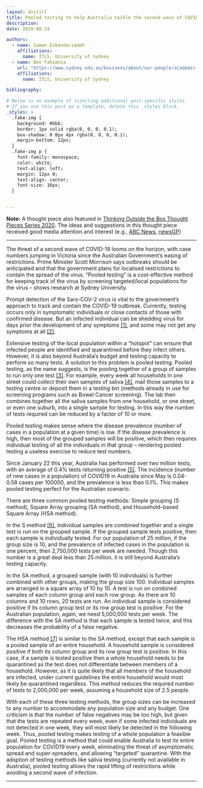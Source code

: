 ```yaml
---
layout: distill
title: Pooled testing to help Australia tackle the second wave of COVID-19
description: 
date: 2020-08-24

authors:
  - name: Saman Eskandarzadeh
    affiliations:
      name: ITLS, University of Sydney
  - name: Ben Fahimnia
    url: "https://www.sydney.edu.au/business/about/our-people/academic-staff/ben-fahimnia.html"
    affiliations:
      name: ITLS, University of Sydney

bibliography:

# Below is an example of injecting additional post-specific styles.
# If you use this post as a template, delete this _styles block.
_styles: >
  .fake-img {
    background: #bbb;
    border: 1px solid rgba(0, 0, 0, 0.1);
    box-shadow: 0 0px 4px rgba(0, 0, 0, 0.1);
    margin-bottom: 12px;
  }
  .fake-img p {
    font-family: monospace;
    color: white;
    text-align: left;
    margin: 12px 0;
    text-align: center;
    font-size: 16px;
  }


---
```

**Note:**
A thought piece also featured in <a href="https://www.sydney.edu.au/content/dam/corporate/documents/business-school/research/itls/_thinking-series_2020-pieces_final-2021-01-21.pdf#page=35">Thinking Outside the Box Thought Pieces Series 2020</a>. 
The ideas and suggestions in this thought piece received good media attention and interest (e.g., [ABC News](https://www.abc.net.au/news/2020-11-01/coronavirus-tests-in-australia-rise-could-pool-testing-help/12806524), [newsGP](https://www1.racgp.org.au/newsgp/clinical/covid-trade-offs-how-to-keep-testing-rates-high))  
 

***

The threat of a second wave of COVID-19 looms on the horizon, with case numbers jumping in
Victoria since the Australian Government’s easing of restrictions. Prime Minister Scott Morrison
says outbreaks should be anticipated and that the government plans for localised restrictions to
contain the spread of the virus. “Pooled testing” is a cost-effective method for keeping track of
the virus by screening targeted/local populations for the virus – shows research at Sydney
University.

Prompt detection of the Sars-COV-2 virus is vital to the government’s approach to track and
contain the COVID-19 outbreak. Currently, testing occurs only in symptomatic individuals or close
contacts of those with confirmed disease. But an infected individual can be shedding virus for
days prior the development of any symptoms  <a href="https://www.cdc.gov/mmwr/volumes/69/wr/mm6914e1.htm">[1]</a>, and some may not get any symptoms at all <a href="https://www.acpjournals.org/doi/10.7326/M20-3012">[2]</a>.

Extensive testing of the local population within a “hotspot” can ensure that infected people are
identified and quarantined before they infect others. However, it is also beyond Australia’s
budget and testing capacity to perform so many tests. A solution to this problem is pooled testing.
Pooled testing, as the name suggests, is the pooling together of a group of samples to run
only one test <a href = "https://healthpolicy.usc.edu/research/getting-americans-back-to-work-and-school-with-pooled-testing">[3]</a>. For example, every week all households in one street could collect their own
samples of saliva [[4]](https://www.abc.net.au/news/health/2020-07-01/new-saliva-test-for-covid-19-how-accurate-is-it/12406912), mail those samples to a testing centre or deposit them in a testing bin
(methods already in use for screening programs such as Bowel Cancer screening). The lab then
combines together all the saliva samples from one household, or one street, or even one suburb,
into a single sample for testing. In this way the number of tests required can be reduced by a
factor of 10 or more.

Pooled testing makes sense where the disease prevalence (number of cases in a population at
a given time) is low. If the disease prevalence is high, then most of the grouped samples will be
positive, which then requires individual testing of all the individuals in that group – rendering
pooled testing a useless exercise to reduce test numbers.

Since January 22 this year, Australia has performed over two million tests, with an average of 0.4% 
tests returning positive [[5]](https://www.health.gov.au/news/health-alerts/novel-coronavirus-2019-ncov-health-alert/coronavirus-covid-19-current-situation-and-case-numbers). The incidence (number of new cases in a population) of COVID19 in Australia since May is 0.04-0.58 cases per 100000, and the prevalence is less than 0.1%.
This makes pooled testing perfect for the Australian scenario.

There are three common pooled testing methods: Simple grouping (S method), Square Array
grouping (SA method), and Household-based Square Array (HSA method).

In the S method [[6]](https://healthpolicy.usc.edu/wp-content/uploads/2020/05/USC_Schaeffer_PooledTesting_WhitePaper_FINAL-1.pdf), individual samples are combined together and a single test is run on the
grouped sample. If the grouped sample tests positive, then each sample is individually tested.
For our population of 25 million, if the group size is 10, and the prevalence of infected cases in
the population is one percent, then 2,750,000 tests per week are needed. Though this number
is a great deal less than 25 million, it is still beyond Australia’s testing capacity.

In the SA method, a grouped sample (with 10 individuals) is further combined with other groups,
making the group size 100. Individual samples are arranged in a square array of 10 by 10. A
test is run on combined samples of each column group and each row group. As there are 10
columns and 10 rows, 20 tests are run. An individual sample is considered positive if its column
group test or its row group test is positive. For the Australian population, again, we need
5,000,000 tests per week. The difference with the SA method is that each sample is tested twice,
and this decreases the probability of a false negative.

The HSA method [[7]](https://docs.google.com/document/d/1joxMjHdWWo9XLFqfTdNXPQRAfeMjHYEyvVljqNCaKyE/edit) is similar to the SA method, except that each sample is a pooled sample of
an entire household. A household sample is considered positive if both its column group and its
row group test is positive. In this case, if a sample is tested positive then a whole household needs
to be quarantined as the test does not differentiate between members of a household. However,
as it is quite likely that all members of the household are infected, under current guidelines the
entire household would most likely be quarantined regardless. This method reduces the required
number of tests to 2,000,000 per week, assuming a household size of 2.5 people.

With each of these three testing methods, the group sizes can be increased to any number to
accommodate any population size and any budget. One criticism is that the number of false
negatives may be too high, but given that the tests are repeated every week, even if some
infected individuals are not detected in one week, they will most likely be detected in the
following week. Thus, pooled testing makes testing of a whole population a feasible goal.
Pooled testing is a method that could enable Australia to test its entire population for COVID19 every week, eliminating the threat of asymptomatic spread and super-spreaders, and
allowing “targeted” quarantine. With the adoption of testing methods like saliva testing
(currently not available in Australia), pooled testing allows the rapid lifting of restrictions while
avoiding a second wave of infection.

___

